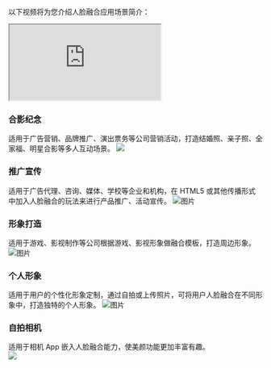 以下视频将为您介绍人脸融合应用场景简介：
<div class="doc-video-mod"><iframe src="https://cloud.tencent.com/edu/learning/quick-play/2368-35992?source=gw.doc.media&withPoster=1&notip=1"></iframe></div>

### 合影纪念
适用于广告营销、品牌推广、演出票务等公司营销活动，打造结婚照、亲子照、全家福、明星合影等多人互动场景。
![](https://main.qcloudimg.com/raw/c581ac3ad225389c2c55ad5436fc15de.png)

### 推广宣传
适用于广告代理、咨询、媒体、学校等企业和机构，在 HTML5 或其他传播形式中加入人脸融合的玩法来进行产品推广、活动宣传。
![图片](https://main.qcloudimg.com/raw/86b30515b46e2963e0a915691a9fc72d.png)


### 形象打造
适用于游戏、影视制作等公司根据游戏、影视形象做融合模板，打造周边形象。
![图片](https://main.qcloudimg.com/raw/ff70ad807c765d139704071edc146e64.png)

### 个人形象
适用于用户的个性化形象定制，通过自拍或上传照片，可将用户人脸融合在不同形象中，打造独特的个人形象。
![图片](https://main.qcloudimg.com/raw/800c956458c5f3416c472c8985883551.png)

### 自拍相机
适用于相机 App 嵌入人脸融合能力，使美颜功能更加丰富有趣。  
![](https://main.qcloudimg.com/raw/4be2f098b70256dd36be899200ef97fa.png)

